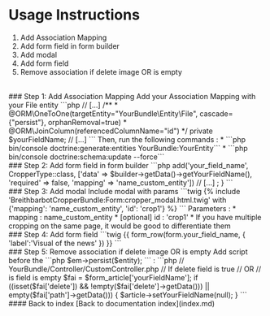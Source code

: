 # Usage Instructions
1. Add Association Mapping
2. Add form field in form builder
3. Add modal
4. Add form field
5. Remove association if delete image OR is empty
<br>
### Step 1: Add Association Mapping
Add your Association Mapping with your File entity
```php
// [...]
/**
 * @ORM\OneToOne(targetEntity="YourBundle\Entity\File", cascade={"persist"}, orphanRemoval=true)
 * @ORM\JoinColumn(referencedColumnName="id")
 */
private $yourFieldName;
// [...]
```
Then, run the following commands :
* ```php bin/console doctrine:generate:entities YourBundle:YourEntity```
* ```php bin/console doctrine:schema:update --force```
<br>
### Step 2: Add form field in form builder
```php
<?php
// [...]
use Breithbarbot\CropperBundle\Form\Type\CropperType;
public function buildForm(FormBuilderInterface $builder, array $options)
{
    $builder
        // [...]
        ->add('your_field_name', CropperType::class, ['data' => $builder->getData()->getYourFieldName(), 'required' => false, 'mapping' => 'name_custom_entity']) 
        // [...]
    ;
}
```
<br>
### Step 3: Add modal
Include modal with params
```twig
{% include 'BreithbarbotCropperBundle:Form:cropper_modal.html.twig' with {'mapping': 'name_custom_entity', 'id': 'crop1'} %}
```
Parameters :
* mapping : name_custom_entity
* [optional] id : 'crop1'
    * If you have multiple cropping on the same page, it would be good to differentiate them
<br>
### Step 4: Add form field
```twig
{{ form_row(form.your_field_name, { 'label':'Visual of the news' }) }}
```
<br>
### Step 5: Remove association if delete image OR is empty
Add script before the ```php $em->persist($entity); ``` :
```php
// YourBundle/Controller/CustomController.php
// If delete field is true
// OR
// is field is empty
$fai = $form_article['yourFieldName'];
if ((isset($fai['delete']) && !empty($fai['delete']->getData())) || empty($fai['path']->getData())) {
    $article->setYourFieldName(null);
}
```
<br>
#### Back to index
[Back to documentation index](index.md)
